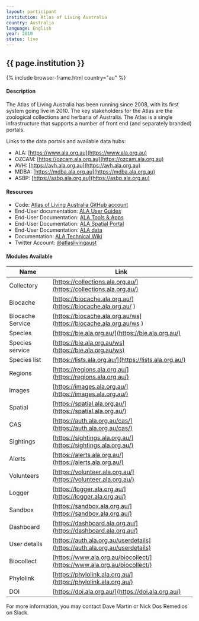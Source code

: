 ```yaml
---
layout: participant
institution: Atlas of Living Australia
country: Australia
language: English
year: 2010
status: live
---
```


## {{ page.institution }}

{% include browser-frame.html country="au" %}

#### Description 
The Atlas of Living Australia has been running since 2008, with its first system going live in 2010. The key stakeholders for the Atlas are the zoological collections and herbaria of Australia. The Atlas is a single infrastructure that supports a number of front end (and separately branded) portals.


Links to the data portals and available data hubs:
- ALA: [https://www.ala.org.au](https://www.ala.org.au)
- OZCAM: [https://ozcam.ala.org.au](https://ozcam.ala.org.au)
- AVH: [https://avh.ala.org.au](https://avh.ala.org.au)
- MDBA: [https://mdba.ala.org.au](https://mdba.ala.org.au)
- ASBP: [https://asbp.ala.org.au](https://asbp.ala.org.au)

#### Resources

- Code: [Atlas of Living Australia GitHub account](https://github.com/AtlasOfLivingAustralia)
- End-User documentation: [ALA User Guides](https://support.ala.org.au/support/solutions/folders/6000234344)
- End-User Documentation: [ALA Tools & Apps](https://support.ala.org.au/support/solutions/6000138053)
- End-User Documentation: [ALA Spatial Portal](https://support.ala.org.au/support/solutions/6000138349)
- End-User Documentation: [ALA data](https://support.ala.org.au/support/solutions/6000137994)
- Documentation: [ALA Technical Wiki](https://github.com/AtlasOfLivingAustralia/documentation)
- Twitter Account: [@atlaslivingaust](https://twitter.com/atlaslivingaust)

#### Modules Available 

| Name              | Link                                                                       | 
| ------------------|----------------------------------------------------------------------------|
| Collectory		| [https://collections.ala.org.au/](https://collections.ala.org.au/)         |
| Biocache          | [https://biocache.ala.org.au/](https://biocache.ala.org.au/ )              |
| Biocache Service  | [https://biocache.ala.org.au/ws](https://biocache.ala.org.au/ws )          |
| Species           | [https://bie.ala.org.au/](https://bie.ala.org.au/)                         |
| Species service   | [https://bie.ala.org.au/ws](https://bie.ala.org.au/ws)                     | 
| Species list      | [https://lists.ala.org.au/](https://lists.ala.org.au/)                     |  
| Regions           | [https://regions.ala.org.au/](https://regions.ala.org.au/)                 |
| Images            | [https://images.ala.org.au/](https://images.ala.org.au/)                   |
| Spatial           | [https://spatial.ala.org.au/](https://spatial.ala.org.au/)                 |
| CAS               | [https://auth.ala.org.au/cas/](https://auth.ala.org.au/cas/)               |
| Sightings         | [https://sightings.ala.org.au/](https://sightings.ala.org.au/)             |
| Alerts            | [https://alerts.ala.org.au/](https://alerts.ala.org.au/)                   |
| Volunteers        | [https://volunteer.ala.org.au/](https://volunteer.ala.org.au/)             |
| Logger            | [https://logger.ala.org.au/](https://logger.ala.org.au/)                   |
| Sandbox           | [https://sandbox.ala.org.au/](https://sandbox.ala.org.au/)                 |
| Dashboard         | [https://dashboard.ala.org.au/](https://dashboard.ala.org.au/)             |
| User details      | [https://auth.ala.org.au/userdetails](https://auth.ala.org.au/userdetails) |
| Biocollect        | [https://www.ala.org.au/biocollect/](https://www.ala.org.au/biocollect/)   |
| Phylolink         | [https://phylolink.ala.org.au/](https://phylolink.ala.org.au/)             |
| DOI               | [https://doi.ala.org.au/](https://doi.ala.org.au/)                         |


For more information, you may contact Dave Martin or Nick Dos Remedios on Slack.
